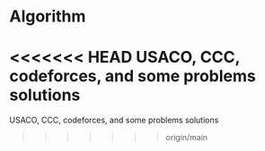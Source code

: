# Algorithm
<<<<<<< HEAD
USACO, CCC, codeforces, and some problems solutions
=======
USACO, CCC, codeforces, and some problems solutions
>>>>>>> origin/main
